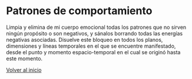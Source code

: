 # Patrones de comportamiento

Limpia y elimina de mi cuerpo emocional todas los patrones que no sirven ningún propósito o son negativos, y sánalos borrando todas las energías negativas asociadas. Disuelve este bloqueo en todos los planos, dimensiones y líneas temporales en el que se encuentre manifestado, desde el punto y momento espacio-temporal en el cual se originó hasta este momento.

[Volver al inicio](../index.md)
